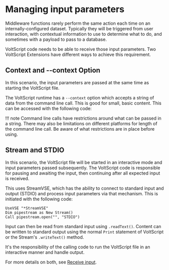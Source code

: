 # Managing input parameters

Middleware functions rarely perform the same action each time on an internally-configured dataset. Typically they will be triggered from user interaction, with contextual information to use to determine what to do, and sometimes with a payload to pass to a database.

VoltScript code needs to be able to receive those input parameters. Two VoltScript Extensions have different ways to achieve this requirement.

## Context and --context Option

In this scenario, the input parameters are passed at the same time as starting the VoltScript file.

The VoltScript runtime has a `--context` option which accepts a string of data from the command line call. This is good for small, basic content. This can be accessed with the following code:

!!! note
    Command line calls have restrictions around what can be passed in a string. There may also be limitations on different platforms for length of the command line call. Be aware of what restrictions are in place before using.

## Stream and STDIO

In this scenario, the VoltScript file will be started in an interactive mode and input parameters passed subsequently. The VoltScript code is responsible for pausing and awaiting the input, then continuing after all expected input is received.

This uses StreamVSE, which has the ability to connect to standard input and output (STDIO) and process input parameters via that mechanism. This is initiated with the following code:

``` voltscript
UseVSE "*StreamVSE"
Dim pipestream as New Stream()
Call pipestream.open("", "STDIO")
```

Input can then be read from standard input using `.readText()`. Content can be written to standard output using the normal `Print` statement of VoltScript or the Stream's `.writeText()` method.

It's the responsibility of the calling code to run the VoltScript file in an interactive manner and handle output.

For more details on both, see [Receive input](../../howto/extensions/input.md).